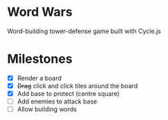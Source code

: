 # Word Wars
Word-building tower-defense game built with Cycle.js

# Milestones

 - [x] Render a board
 - [x] ~~Drag~~ click and click tiles around the board
 - [x] Add base to protect (centre square)
 - [ ] Add enemies to attack base
 - [ ] Allow building words
